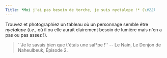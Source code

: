 ```yaml
---
Title: *Moi j'ai pas besoin de torche, je suis nyctalope !* (\#22)
---
```


Trouvez et photographiez un tableau où un personnage semble être *nyctalope* (*i.e.*, où il ou elle aurait clairement besoin de lumière mais n'en a pas ou pas assez !).

> ``Je le savais bien que t'étais une sal*pe !'' -- Le Nain, Le Donjon de Naheulbeuk, Épisode 2.
